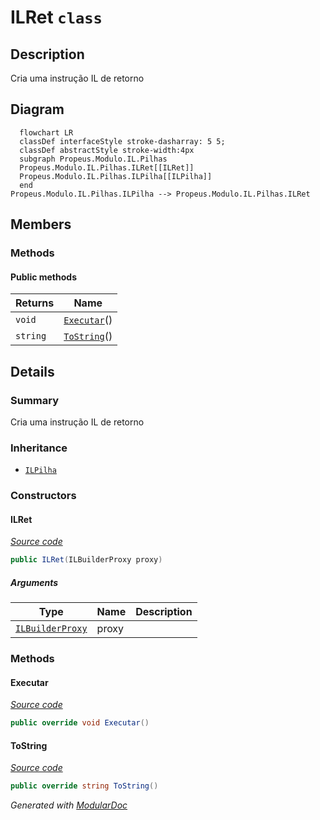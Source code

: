 # ILRet `class`

## Description
Cria uma instrução IL de retorno

## Diagram
```mermaid
  flowchart LR
  classDef interfaceStyle stroke-dasharray: 5 5;
  classDef abstractStyle stroke-width:4px
  subgraph Propeus.Modulo.IL.Pilhas
  Propeus.Modulo.IL.Pilhas.ILRet[[ILRet]]
  Propeus.Modulo.IL.Pilhas.ILPilha[[ILPilha]]
  end
Propeus.Modulo.IL.Pilhas.ILPilha --> Propeus.Modulo.IL.Pilhas.ILRet
```

## Members
### Methods
#### Public  methods
| Returns | Name |
| --- | --- |
| `void` | [`Executar`](#executar)() |
| `string` | [`ToString`](#tostring)() |

## Details
### Summary
Cria uma instrução IL de retorno

### Inheritance
 - [
`ILPilha`
](./ILPilha.md)

### Constructors
#### ILRet
[*Source code*](https://github.com///blob//src/Propeus.Modulo.Dinamico/Properties/Resources.Designer.cs#L211)
```csharp
public ILRet(ILBuilderProxy proxy)
```
##### Arguments
| Type | Name | Description |
| --- | --- | --- |
| [`ILBuilderProxy`](../proxy/ILBuilderProxy.md) | proxy |   |

### Methods
#### Executar
[*Source code*](https://github.com///blob//src/Propeus.Modulo.Abstrato/Util/Reflections/Helper.cs#L69)
```csharp
public override void Executar()
```

#### ToString
[*Source code*](https://github.com///blob//src/Propeus.Modulo.Abstrato/Util/Reflections/Helper.cs#L82)
```csharp
public override string ToString()
```

*Generated with* [*ModularDoc*](https://github.com/hailstorm75/ModularDoc)

